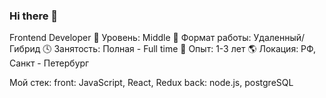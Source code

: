 ### Hi there 👋
                  
Frontend Developer
👤 Уровень: Middle
📌 Формат работы: Удаленный/Гибрид
🕓 Занятость: Полная - Full time
🔆 Опыт: 1-3 лет
🌎 Локация: РФ, Санкт - Петербург

Мой стек: 
front: JavaScript, React, Redux
back: node.js, postgreSQL

<!--
**Nitghwolf/Nitghwolf** is a ✨ _special_ ✨ repository because its `README.md` (this file) appears on your GitHub profile.

Here are some ideas to get you started:

- 🔭 I’m currently working on ...
- 🌱 I’m currently learning ...
- 👯 I’m looking to collaborate on ...
- 🤔 I’m looking for help with ...
- 💬 Ask me about ...
- 📫 How to reach me: ...
- 😄 Pronouns: ...
- ⚡ Fun fact: ...
-->

